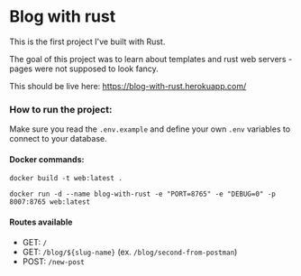 # Blog with rust

This is the first project I've built with Rust.

The goal of this project was to learn about templates and rust web servers - pages were not supposed to look fancy.

This should be live here: https://blog-with-rust.herokuapp.com/


### How to run the project:

Make sure you read the `.env.example` and define your own `.env` variables to connect to your database.

#### Docker commands:

`docker build -t web:latest . `

`docker run -d --name blog-with-rust -e "PORT=8765" -e "DEBUG=0" -p 8007:8765 web:latest`


#### Routes available

- GET: `/`
- GET: `/blog/${slug-name}` (ex. `/blog/second-from-postman`)
- POST: `/new-post`
